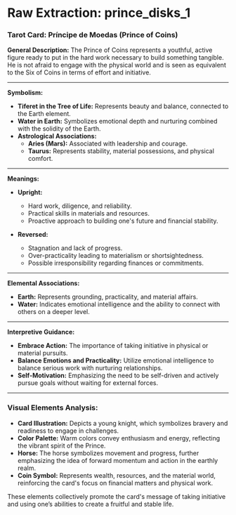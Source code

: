# Raw Extraction: prince_disks_1

### Tarot Card: Príncipe de Moedas (Prince of Coins)

**General Description:**
The Prince of Coins represents a youthful, active figure ready to put in the hard work necessary to build something tangible. He is not afraid to engage with the physical world and is seen as equivalent to the Six of Coins in terms of effort and initiative.

---

**Symbolism:**
- **Tiferet in the Tree of Life:** Represents beauty and balance, connected to the Earth element.
- **Water in Earth:** Symbolizes emotional depth and nurturing combined with the solidity of the Earth.
- **Astrological Associations:** 
  - **Aries (Mars):** Associated with leadership and courage.
  - **Taurus:** Represents stability, material possessions, and physical comfort.

---

**Meanings:**
- **Upright:**
  - Hard work, diligence, and reliability.
  - Practical skills in materials and resources.
  - Proactive approach to building one's future and financial stability.
  
- **Reversed:**
  - Stagnation and lack of progress.
  - Over-practicality leading to materialism or shortsightedness.
  - Possible irresponsibility regarding finances or commitments.

---

**Elemental Associations:**
- **Earth:** Represents grounding, practicality, and material affairs.
- **Water:** Indicates emotional intelligence and the ability to connect with others on a deeper level.

---

**Interpretive Guidance:**
- **Embrace Action:** The importance of taking initiative in physical or material pursuits. 
- **Balance Emotions and Practicality:** Utilize emotional intelligence to balance serious work with nurturing relationships.
- **Self-Motivation:** Emphasizing the need to be self-driven and actively pursue goals without waiting for external forces.
  
---

### Visual Elements Analysis:
- **Card Illustration:** Depicts a young knight, which symbolizes bravery and readiness to engage in challenges.
- **Color Palette:** Warm colors convey enthusiasm and energy, reflecting the vibrant spirit of the Prince.
- **Horse:** The horse symbolizes movement and progress, further emphasizing the idea of forward momentum and action in the earthly realm.
- **Coin Symbol:** Represents wealth, resources, and the material world, reinforcing the card's focus on financial matters and physical work.

These elements collectively promote the card's message of taking initiative and using one’s abilities to create a fruitful and stable life.